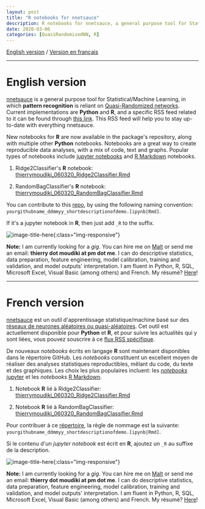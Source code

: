 ```yaml
---
layout: post
title: "R notebooks for nnetsauce"
description: R notebooks for nnetsauce, a general purpose tool for Statistical/Machine Learning 
date: 2020-03-06
categories: [QuasiRandomizedNN, R]
---
```


[English version](#english-version) / [Version en français](#french-version)

<hr>

# English version

[nnetsauce](https://thierrymoudiki.github.io/software/nnetsauce/) is a general purpose tool for Statistical/Machine Learning, in which __pattern recognition__ is reliant on [Quasi-Randomized networks](https://www.researchgate.net/project/Quasi-randomized-neural-networks). Current implementations are __Python__ and __R__, and a specific RSS feed related to it can be found through [this link](https://thierrymoudiki.github.io/feed_nnetsauce.xml). This RSS feed will help you to stay up-to-date with everything nnetsauce.

New notebooks for __R__ are now available in the package's repository, along with multiple other __Python__ notebooks. Notebooks are a great way to create reproducible data analyses, with a mix of code, text and graphs. Popular types of notebooks include [jupyter notebooks](https://jupyter.org/) and [R Markdown](https://rmarkdown.rstudio.com) notebooks.  

1) Ridge2Classifier's __R__ notebook: [thierrymoudiki_060320_Ridge2Classifier.Rmd](https://github.com/Techtonique/nnetsauce/blob/master/nnetsauce/demo/thierrymoudiki_060320_Ridge2Classifier.Rmd)


2) RandomBagClassifier's __R__ notebook: [thierrymoudiki_060320_RandomBagClassifier.Rmd](https://github.com/Techtonique/nnetsauce/blob/master/nnetsauce/demo/thierrymoudiki_060320_RandomBagClassifier.Rmd)


You can contribute to this [repo](https://github.com/Techtonique/nnetsauce/blob/master/nnetsauce/demo), by using the following naming convention: `yourgithubname_ddmmyy_shortdescriptionofdemo.[ipynb|Rmd]`. 

If it's a jupyter notebook in __R__, then just add `_R` to the suffix. 

![image-title-here]({{base}}/images/2020-03-06/2020-03-06-image1.png){:class="img-responsive"} 

__Note:__ I am currently looking for a _gig_. You can hire me on [Malt](https://www.malt.fr/profile/thierrymoudiki) or send me an email: __thierry dot moudiki at pm dot me__. I can do descriptive statistics, data preparation, feature engineering, model calibration, training and validation, and model outputs' interpretation. I am fluent in Python, R, SQL, Microsoft Excel, Visual Basic (among others) and French. My résumé? [Here]({{base}}/cv/thierry-moudiki.pdf)!


<hr>

# French version

[nnetsauce](https://thierrymoudiki.github.io/software/nnetsauce/) est un outil d'apprentissage statistique/machine basé sur des [réseaux de neurones aléatoires ou quasi-aléatoires](https://www.researchgate.net/project/Quasi-randomized-neural-networks). Cet outil est actuellement disponible pour __Python__ et __R__, et pour suivre les actualités qui y sont liées, vous pouvez souscrire à ce [flux RSS spécifique](https://thierrymoudiki.github.io/feed_nnetsauce.xml).

De nouveaux _notebooks_ écrits en langage __R__ sont maintenant disponibles dans le répertoire GitHub. Les _notebooks_ constituent un excellent moyen de réaliser des analyses statistiques reproductibles, mêlant du code, du texte et des graphiques. Les choix les plus populaires incluent: les [_notebooks_ jupyter](https://jupyter.org/) et les _notebooks_ [R Markdown](https://rmarkdown.rstudio.com).

1) Notebook __R__ lié à Ridge2Classifier: [thierrymoudiki_060320_Ridge2Classifier.Rmd](https://github.com/Techtonique/nnetsauce/blob/master/nnetsauce/demo/thierrymoudiki_060320_Ridge2Classifier.Rmd)

2) Notebook __R__ lié à RandomBagClassifier: [thierrymoudiki_060320_RandomBagClassifier.Rmd](https://github.com/Techtonique/nnetsauce/blob/master/nnetsauce/demo/thierrymoudiki_060320_RandomBagClassifier.Rmd)

Pour contribuer à ce [répertoire](https://github.com/Techtonique/nnetsauce/blob/master/nnetsauce/demo), la règle de nommage est la suivante: `yourgithubname_ddmmyy_shortdescriptionofdemo.[ipynb|Rmd]`. 

Si le contenu d'un _jupyter notebook_ est écrit en __R__, ajoutez un `_R` au  suffixe de la description. 

![image-title-here]({{base}}/images/2020-03-06/2020-03-06-image1.png){:class="img-responsive"} 


__Note:__ I am currently looking for a _gig_. You can hire me on [Malt](https://www.malt.fr/profile/thierrymoudiki) or send me an email: __thierry dot moudiki at pm dot me__. I can do descriptive statistics, data preparation, feature engineering, model calibration, training and validation, and model outputs' interpretation. I am fluent in Python, R, SQL, Microsoft Excel, Visual Basic (among others) and French. My résumé? [Here]({{base}}/cv/thierry-moudiki.pdf)!
